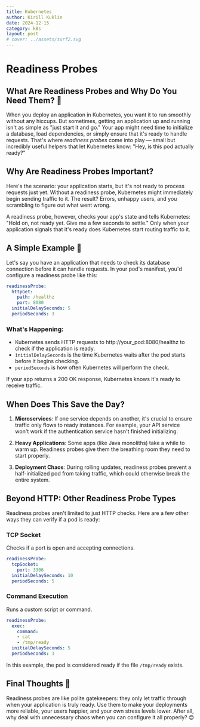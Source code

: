 ```yaml
---
title: Kubernetes
author: Kirill Kuklin
date: 2024-12-15
category: k8s
layout: post
# cover: ../assets/surf2.svg
---
```


# Readiness Probes

## What Are Readiness Probes and Why Do You Need Them? 🚀

When you deploy an application in Kubernetes, you want it to run smoothly without any hiccups. But sometimes, getting 
an application up and running isn't as simple as "just start it and go." Your app might need time to initialize a 
database, load dependencies, or simply ensure that it's ready to handle requests. That's where *readiness probes* 
come into play — small but incredibly useful helpers that let Kubernetes know: "Hey, is this pod actually ready?"

## Why Are Readiness Probes Important?

Here's the scenario: your application starts, but it's not ready to process requests just yet. Without a readiness 
probe, Kubernetes might immediately begin sending traffic to it. The result? Errors, unhappy users, and you scrambling 
to figure out what went wrong.

A readiness probe, however, checks your app's state and tells Kubernetes: "Hold on, not ready yet. Give me a few 
seconds to settle." Only when your application signals that it's ready does Kubernetes start routing traffic to it.

## A Simple Example 🧪

Let's say you have an application that needs to check its database connection before it can handle requests. In your pod's manifest, you'd configure a readiness probe like this:

```yaml
readinessProbe:
  httpGet:
    path: /healthz
    port: 8080
  initialDelaySeconds: 5
  periodSeconds: 3
```

### What's Happening:
- Kubernetes sends HTTP requests to http://your_pod:8080/healthz to check if the application is ready.
- `initialDelaySeconds` is the time Kubernetes waits after the pod starts before it begins checking.
- `periodSeconds` is how often Kubernetes will perform the check.

If your app returns a 200 OK response, Kubernetes knows it's ready to receive traffic.

## When Does This Save the Day?

1. **Microservices**: If one service depends on another, it's crucial to ensure traffic only flows to ready instances. For example, your API service won't work if the authentication service hasn't finished initializing.

2. **Heavy Applications**: Some apps (like Java monoliths) take a while to warm up. Readiness probes give them the breathing room they need to start properly.

3. **Deployment Chaos**: During rolling updates, readiness probes prevent a half-initialized pod from taking traffic, which could otherwise break the entire system.

## Beyond HTTP: Other Readiness Probe Types

Readiness probes aren't limited to just HTTP checks. Here are a few other ways they can verify if a pod is ready:

### TCP Socket

Checks if a port is open and accepting connections.

```yaml
readinessProbe:
  tcpSocket:
    port: 3306
  initialDelaySeconds: 10
  periodSeconds: 5
```

### Command Execution

Runs a custom script or command.

```yaml
readinessProbe:
  exec:
    command:
    - cat
    - /tmp/ready
  initialDelaySeconds: 5
  periodSeconds: 3
```

In this example, the pod is considered ready if the file `/tmp/ready` exists.

## Final Thoughts 🤔

Readiness probes are like polite gatekeepers: they only let traffic through when your application is truly ready. Use them to make your deployments more reliable, your users happier, and your own stress levels lower. After all, why deal with unnecessary chaos when you can configure it all properly? 😊